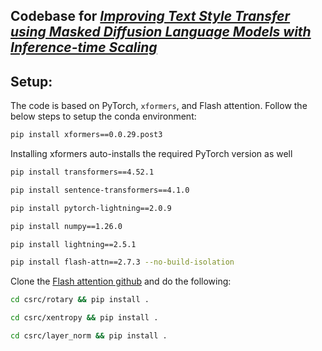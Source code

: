 ## Codebase for [*Improving Text Style Transfer using Masked Diffusion Language Models with Inference-time Scaling*](https://arxiv.org/abs/2508.10995)

## Setup:
The code is based on PyTorch, `xformers`, and Flash attention. Follow the below steps to setup the conda environment:
```sh 
pip install xformers==0.0.29.post3
```
Installing xformers auto-installs the required PyTorch version as well
```sh 
pip install transformers==4.52.1
```
```sh 
pip install sentence-transformers==4.1.0
```
```sh 
pip install pytorch-lightning==2.0.9
```
```sh 
pip install numpy==1.26.0
```
```sh 
pip install lightning==2.5.1
```
```sh 
pip install flash-attn==2.7.3 --no-build-isolation
```

Clone the [Flash attention github](https://github.com/Dao-AILab/flash-attention) and do the following:
```sh
cd csrc/rotary && pip install .
```
```sh
cd csrc/xentropy && pip install .
```
```sh
cd csrc/layer_norm && pip install .
```

